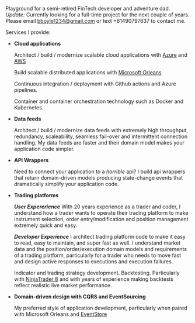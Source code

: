 Playground for a semi-retired FinTech developer and adventure dad. *Update:* Currently looking for a full-time project for the next couple of years. Please email [bboyle1234@gmail.com](mailto:bboyle1234@gmail.com) or text +61490797637 to contact me.

Services I provide: 

- **Cloud applications**

  Architect / build / modernize scalable cloud applications with [Azure](https://azure.microsoft.com/en-au) and [AWS](https://aws.amazon.com/)

  Build scalable distributed applications with [Microsoft Orleans](https://learn.microsoft.com/en-us/dotnet/orleans/ "Orleans home page")

  Continuous integration / deployment with Github actions and Azure pipelines.

  Container and container orchestration technology such as Docker and Kubernetes.

- **Data feeds**

  Architect / build / modernize data feeds with extremely high throughput, redundancy, scaleability, seamless fail-over and intermittent connection handling. My data feeds are faster and their domain model makes your application code simpler.

- **API Wrappers**

  Need to connect your application to a *horrible* api? I build api wrappers that return domain-driven models producing state-change events that dramatically simplify your application code.

- **Trading platforms**

  __*User Expererience*__ With 20 years experience as a trader and coder, I understand how a trader wants to operate their trading platform to make instrument selection, order entry/modification and position management extremely quick and easy.

  __*Developer Experience*__ I architect trading platform code to make it easy to read, easy to maintain, and super fast as well. I understand market data and the position/order/execution domain models and requirements of a trading platform, particularly for a trader who needs to move fast and design active responses to executions and execution failures.

  Indicator and trading strategy development. Backtesting. Particularly with [NinjaTrader 8](https://ninjatrader.com/) and with years of experience making backtests reflect realistic live market performance.
  
- **Domain-driven design with CQRS and EventSourcing**

  My preferred style of application development, particularly when paired with Microsoft Orleans and [EventStore](https://www.eventstore.com/)

    
  
